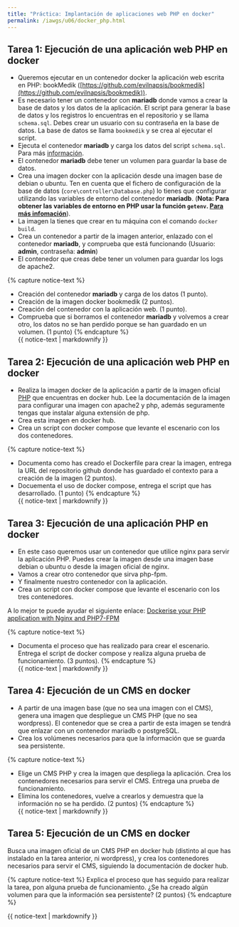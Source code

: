 ```yaml
---
title: "Práctica: Implantación de aplicaciones web PHP en docker"
permalink: /iawgs/u06/docker_php.html
---
```


## Tarea 1: Ejecución de una aplicación web PHP en docker

* Queremos ejecutar en un contenedor docker la aplicación web escrita en PHP: bookMedik ([https://github.com/evilnapsis/bookmedik](https://github.com/evilnapsis/bookmedik)).
* Es necesario tener un contenedor con **mariadb** donde vamos a crear la base de datos y los datos de la aplicación. El script para generar la base de datos y los registros lo encuentras en el repositorio y se llama `schema.sql`. Debes crear un usuario con su contraseña en la base de datos. La base de datos se llama `bookmedik` y se crea al ejecutar el script.
* Ejecuta el contenedor **mariadb** y carga los datos del script `schema.sql`. Para más [información](https://gist.github.com/spalladino/6d981f7b33f6e0afe6bb).
* El contenedor **mariadb** debe tener un volumen para guardar la base de datos.
* Crea una imagen docker con la aplicación desde una imagen base de debian o ubuntu. Ten en cuenta que el fichero de configuración de la base de datos (`core\controller\Database.php`) lo tienes que configurar utilizando las variables de entorno del contenedor **mariadb**. (**Nota: Para obtener las variables de entorno en PHP usar la función `getenv`. [Para más infomación](http://php.net/manual/es/function.getenv.php)**).
* La imagen la tienes que crear en tu máquina con el comando `docker build`.
* Crea un contenedor a partir de la imagen anterior, enlazado con el contenedor **mariadb**, y comprueba que está funcionando (Usuario: **admin**, contraseña: **admin**)
* El contenedor que creas debe tener un volumen para guardar los logs de apache2.

{% capture notice-text %} 
* Creación del contenedor **mariadb** y carga de los datos (1 punto).
* Creación de la imagen docker bookmedik (2 puntos).
* Creación del contenedor con la aplicación web. (1 punto).
* Comprueba que si borramos el contenedor **mariadb** y volvemos a crear otro, los datos no se han perdido porque se han guardado en un volumen. (1 punto)
{% endcapture %}<div class="notice--info">{{ notice-text | markdownify }}</div>

## Tarea 2: Ejecución de una aplicación web PHP en docker

* Realiza la imagen docker de la aplicación a partir de la imagen oficial [PHP](https://hub.docker.com/_/php/) que encuentras en docker hub. Lee la documentación de la imagen para configurar una imagen con apache2 y php, además seguramente tengas que instalar alguna extensión de php.
* Crea esta imagen en docker hub.
* Crea un script con docker compose que levante el escenario con los dos contenedores.


{% capture notice-text %} 
* Documenta como has creado el Dockerfile para crear la imagen, entrega la URL del repositorio github donde has guardado el contexto para a creación de la imagen (2 puntos).
* Docuementa el uso de docker compose, entrega el script que has desarrollado. (1 punto)
{% endcapture %}<div class="notice--info">{{ notice-text | markdownify }}</div>

## Tarea 3: Ejecución de una aplicación PHP en docker

* En este caso queremos usar un contenedor que utilice nginx para servir la aplicación PHP. Puedes crear la imagen desde una imagen base debian o ubuntu o desde la imagen oficial de nginx.
* Vamos a crear otro contenedor que sirva php-fpm.
* Y finalmente nuestro contenedor con la aplicación.
* Crea un script con docker compose que levante el escenario con los tres contenedores.

A lo mejor te puede ayudar el siguiente enlace: [Dockerise your PHP application with Nginx and PHP7-FPM](http://geekyplatypus.com/dockerise-your-php-application-with-nginx-and-php7-fpm/)


{% capture notice-text %} 
* Documenta el proceso que has realizado para crear el escenario. Entrega el script de docker compose y realiza alguna prueba de funcionamiento. (3 puntos).
{% endcapture %}<div class="notice--info">{{ notice-text | markdownify }}</div>


## Tarea 4: Ejecución de un CMS en docker

* A partir de una imagen base (que no sea una imagen con el CMS), genera una imagen que despliegue un CMS PHP (que no sea wordpress). El contenedor que se crea a partir de esta imagen se tendrá que enlazar con un contenedor mariadb o postgreSQL.
* Crea los volúmenes necesarios para que la información que se guarda sea persistente.

{% capture notice-text %} 
* Elige un CMS PHP y crea la imagen que despliega la aplicación. Crea los contenedores necesarios para servir el CMS. Entrega una prueba de funcionamiento.
* Elimina los contenedores, vuelve a crearlos y demuestra que la información no se ha perdido.
	(2 puntos)
{% endcapture %}<div class="notice--info">{{ notice-text | markdownify }}</div>

## Tarea 5: Ejecución de un CMS en docker

Busca una imagen oficial de un CMS PHP en docker hub (distinto al que has instalado en la tarea anterior, ni wordpress), y crea los contenedores necesarios para servir el CMS, siguiendo la documentación de docker hub.

{% capture notice-text %} 
Explica el proceso que has seguido para realizar la tarea, pon alguna prueba de funcionamiento. ¿Se ha creado algún volumen para que la información sea persistente?
	(2 puntos)
{% endcapture %}<div class="notice--info">{{ notice-text | markdownify }}</div>
